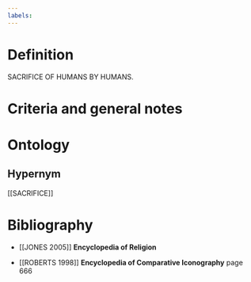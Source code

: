 ```yaml
---
labels: 
---
```


# Definition
SACRIFICE OF HUMANS BY HUMANS.
# Criteria and general notes
# Ontology

## Hypernym
[[SACRIFICE]]
# Bibliography
- [[JONES 2005]]
**Encyclopedia of Religion** 

- [[ROBERTS 1998]]
**Encyclopedia of Comparative Iconography** page 666
